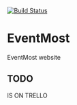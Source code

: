 [![Build Status](http://strider.matej.me/5248947a7732f7b40e000008/matejkramny/EventMost/badge)](http://strider.matej.me/matejkramny/EventMost)

EventMost
=========

EventMost website


TODO
----

IS ON TRELLO
